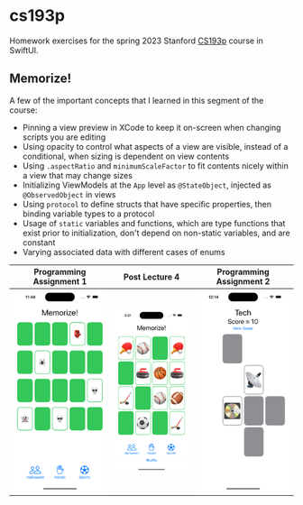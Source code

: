 # cs193p
Homework exercises for the spring 2023 Stanford [CS193p](https://cs193p.sites.stanford.edu) course in SwiftUI.

## Memorize!

A few of the important concepts that I learned in this segment of the course:
- Pinning a view preview in XCode to keep it on-screen when changing scripts you are editing
- Using opacity to control what aspects of a view are visible, instead of a conditional, when sizing is dependent on view contents
- Using `.aspectRatio` and `minimumScaleFactor` to fit contents nicely within a view that may change sizes
- Initializing ViewModels at the `App` level as `@StateObject`, injected as `@ObservedObject` in views
- Using `protocol` to define structs that have specific properties, then binding variable types to a protocol
- Usage of `static` variables and functions, which are type functions that exist prior to initialization, don't depend on non-static variables, and are constant
- Varying associated data with different cases of enums

| Programming Assignment 1 | Post Lecture 4                 | Programming Assignment 2 |
|--------------------------|--------------------------------|--------------------------|
| ![PA1](images/pa1.png)   | ![L4](images/postLecture4.png) | ![PA2](images/pa2.png)   | 

